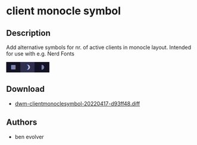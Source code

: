 client monocle symbol
=====================

Description
-----------
Add alternative symbols for nr. of active clients in monocle layout. Intended for use with e.g. Nerd Fonts

![Screenshot](clientmonoclesymbol.gif)

Download
--------
* [dwm-clientmonoclesymbol-20220417-d93ff48.diff](dwm-clientmonoclesymbol-20220417-d93ff48.diff)

Authors
-------
* ben evolver
